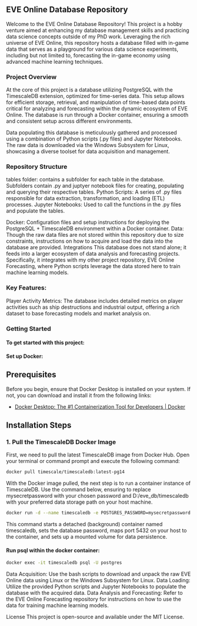 ## EVE Online Database Repository
Welcome to the EVE Online Database Repository! This project is a hobby venture aimed at enhancing my database management skills and practicing data science concepts outside of my PhD work. Leveraging the rich universe of EVE Online, this repository hosts a database filled with in-game data that serves as a playground for various data science experiments, including but not limited to, forecasting the in-game economy using advanced machine learning techniques.

### Project Overview
At the core of this project is a database utilizing PostgreSQL with the TimescaleDB extension, optimized for time-series data. This setup allows for efficient storage, retrieval, and manipulation of time-based data points critical for analyzing and forecasting within the dynamic ecosystem of EVE Online. The database is run through a Docker container, ensuring a smooth and consistent setup across different environments.

Data populating this database is meticulously gathered and processed using a combination of Python scripts (.py files) and Jupyter Notebooks. The raw data is downloaded via the Windows Subsystem for Linux, showcasing a diverse toolset for data acquisition and management.

### Repository Structure

tables folder: contains a subfolder for each table in the database. Subfolders contain .py and juptyer notebook files for creating, populating and querying their respective tables.
Python Scripts: A series of .py files responsible for data extraction, transformation, and loading (ETL) processes.
Jupyter Notebooks: Used to call the functions in the .py files and populate the tables.

Docker: Configuration files and setup instructions for deploying the PostgreSQL + TimescaleDB environment within a Docker container.
Data: Though the raw data files are not stored within this repository due to size constraints, instructions on how to acquire and load the data into the database are provided.
Integrations
This database does not stand alone; it feeds into a larger ecosystem of data analysis and forecasting projects. Specifically, it integrates with my other project repository, EVE Online Forecasting, where Python scripts leverage the data stored here to train machine learning models.

### Key Features:
Player Activity Metrics: The database includes detailed metrics on player activities such as ship destructions and industrial output, offering a rich dataset to base forecasting models and market analysis on.

### Getting Started

#### To get started with this project:

#### Set up Docker: 
## Prerequisites

Before you begin, ensure that Docker Desktop is installed on your system. If not, you can download and install it from the following links:

- [Docker Desktop: The #1 Containerization Tool for Developers | Docker](https://www.docker.com/products/docker-desktop/)

## Installation Steps

### 1. Pull the TimescaleDB Docker Image

First, we need to pull the latest TimescaleDB image from Docker Hub. Open your terminal or command prompt and execute the following command:

```bash
docker pull timescale/timescaledb:latest-pg14
```

With the Docker image pulled, the next step is to run a container instance of TimescaleDB. Use the command below, ensuring to replace mysecretpassword with your chosen password and D:/eve_db/timescaledb with your preferred data storage path on your host machine.

``` bash
docker run -d --name timescaledb -e POSTGRES_PASSWORD=mysecretpassword -v D:/eve_db/timescaledb:/var/lib/postgresql/data -p 5432:5432 timescale/timescaledb:latest-pg14
```
This command starts a detached (background) container named timescaledb, sets the database password, maps port 5432 on your host to the container, and sets up a mounted volume for data persistence.

#### Run psql within the docker container:

``` bash
docker exec -it timescaledb psql -U postgres
```

Data Acquisition: Use the bash scripts to download and unpack the raw EVE Online data using Linux or the Windows Subsystem for Linux.
Data Loading: Utilize the provided Python scripts and Jupyter Notebooks to populate the database with the acquired data.
Data Analysis and Forecasting: Refer to the EVE Online Forecasting repository for instructions on how to use the data for training machine learning models.




License
This project is open-source and available under the MIT License.

